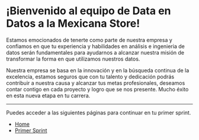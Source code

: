 # ¡Bienvenido al equipo de Data en Datos a la Mexicana Store!

Estamos emocionados de tenerte como parte de nuestra empresa y confiamos en que tu experiencia y habilidades en análisis e ingenieria de datos serán fundamentales para ayudarnos a alcanzar nuestra misión de transformar la forma en que utilizamos nuestros datos.

Nuestra empresa se basa en la innovación y en la búsqueda continua de la excelencia, estamos seguros que con tu talento y dedicación podrás contribuir a nuestra causa y alcanzar tus metas profesionales, deseamos contar contigo en cada proyecto y logro que se nos presente. Mucho éxito en esta nueva etapa en tu carrera.

---

Puedes acceder a las siguientes páginas para continuar en tu primer sprint.

- [Home](README.md)
- [Primer Sprint](Primer-Sprint.md)
